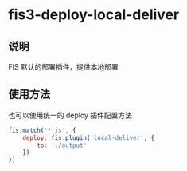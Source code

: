 # fis3-deploy-local-deliver

## 说明

FIS 默认的部署插件，提供本地部署

## 使用方法

也可以使用统一的 deploy 插件配置方法

```js
fis.match('*.js', {
    deploy: fis.plugin('local-deliver', {
        to: './output'
    })
})
```
